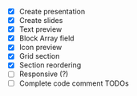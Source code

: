 - [X] Create presentation
- [X] Create slides
- [X] Text preview
- [X] Block Array field
- [X] Icon preview
- [X] Grid section
- [X] Section reordering
- [ ] Responsive (?)
- [ ] Complete code comment TODOs